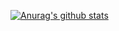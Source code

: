 [![Anurag's github stats](https://github-readme-stats.vercel.app/api?username=ceosss&hide=contribs,prs&count_private=true&show_icons=true&theme=merko&title_color=00feca&text_color=00b496&icon_color=00feca)](https://github.com/anuraghazra/github-readme-stats)
